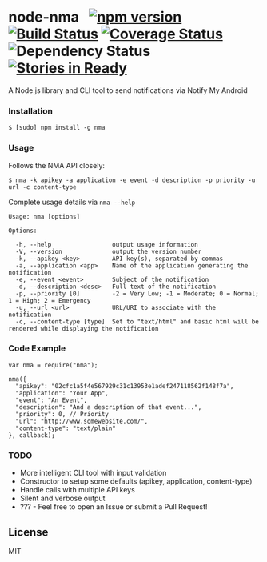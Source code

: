 # node-nma &nbsp; [![npm version][npm-image]][npm-url] [![Build Status][travis-image]][travis-url] [![Coverage Status][coveralls-image]][coveralls-url] ![Dependency Status][david-image] [![Stories in Ready][waffle-image]][waffle-url]

A Node.js library and CLI tool to send notifications via Notify My Android 

### Installation

    $ [sudo] npm install -g nma

### Usage

Follows the NMA API closely:

    $ nma -k apikey -a application -e event -d description -p priority -u url -c content-type

Complete usage details via `nma --help`

    Usage: nma [options]

    Options:

      -h, --help                 output usage information
      -V, --version              output the version number
      -k, --apikey <key>         API key(s), separated by commas
      -a, --application <app>    Name of the application generating the notification
      -e, --event <event>        Subject of the notification
      -d, --description <desc>   Full text of the notification
      -p, --priority [0]         -2 = Very Low; -1 = Moderate; 0 = Normal; 1 = High; 2 = Emergency
      -u, --url <url>            URL/URI to associate with the notification
      -c, --content-type [type]  Set to "text/html" and basic html will be rendered while displaying the notification

### Code Example

    var nma = require("nma");

    nma({
      "apikey": "02cfc1a5f4e567929c31c13953e1adef247118562f148f7a",
      "application": "Your App",
      "event": "An Event",
      "description": "And a description of that event...",
      "priority": 0, // Priority
      "url": "http://www.somewebsite.com/",
      "content-type": "text/plain"
    }, callback);

### TODO

 - More intelligent CLI tool with input validation
 - Constructor to setup some defaults (apikey, application, content-type) 
 - Handle calls with multiple API keys
 - Silent and verbose output
 - ??? - Feel free to open an Issue or submit a Pull Request!

## License #####################################################################

MIT

[npm-image]: http://img.shields.io/npm/v/nma.svg
[npm-url]: http://npm.im/nma
[travis-image]: https://secure.travis-ci.org/randallagordon/node-nma.png
[travis-url]: http://travis-ci.org/randallagordon/node-nma
[coveralls-image]: https://img.shields.io/coveralls/randallagordon/node-nma.svg
[coveralls-url]: https://coveralls.io/r/randallagordon/node-nma
[david-image]: https://david-dm.org/randallagordon/node-nma.png
[waffle-image]: https://badge.waffle.io/randallagordon/node-nma.png?label=ready&title=Ready
[waffle-url]: https://waffle.io/randallagordon/node-nma
